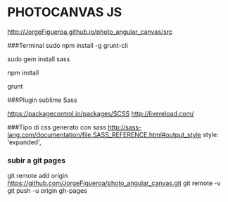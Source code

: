 # PHOTOCANVAS JS
http://JorgeFigueroa.github.io/photo_angular_canvas/src    

###Terminal
sudo npm install -g grunt-cli

sudo gem install sass

npm install

grunt


###Plugin sublime Sass

https://packagecontrol.io/packages/SCSS
http://livereload.com/


###Tipo di css generato con sass
http://sass-lang.com/documentation/file.SASS_REFERENCE.html#output_style
style: 'expanded',


### subir a git pages
git remote add origin https://github.com/JorgeFigueroa/photo_angular_canvas.git
git remote -v
git push -u origin gh-pages
                
                
                
              
